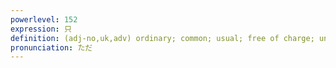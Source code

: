 ```yaml
---
powerlevel: 152
expression: 只
definition: (adj-no,uk,adv) ordinary; common; usual; free of charge; unaffected; as is; safe; only; merely; just; simply; but; however; nevertheless; (P)
pronunciation: ただ
---
```

